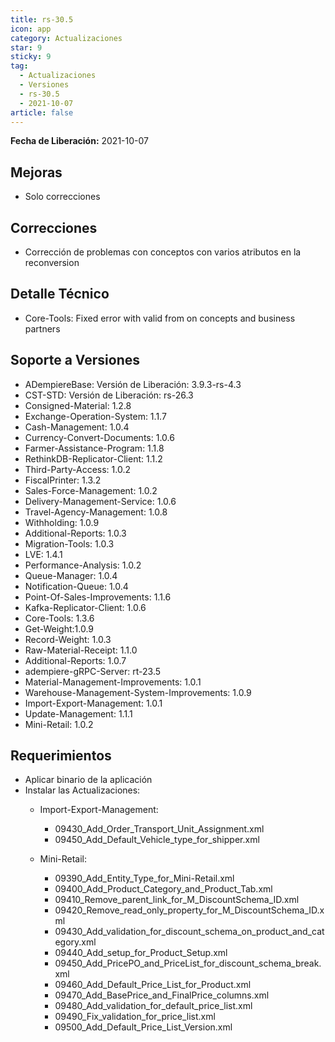 ```yaml
---
title: rs-30.5
icon: app
category: Actualizaciones
star: 9
sticky: 9
tag:
  - Actualizaciones
  - Versiones
  - rs-30.5
  - 2021-10-07
article: false
---
```


**Fecha de Liberación:** 2021-10-07

## Mejoras

- Solo correcciones

## Correcciones

- Corrección de problemas con conceptos con varios atributos en la reconversion

## Detalle Técnico

- Core-Tools: Fixed error with valid from on concepts and business partners

## Soporte a Versiones

- ADempiereBase: Versión de Liberación: 3.9.3-rs-4.3
- CST-STD: Versión de Liberación: rs-26.3
- Consigned-Material: 1.2.8
- Exchange-Operation-System: 1.1.7
- Cash-Management: 1.0.4
- Currency-Convert-Documents: 1.0.6
- Farmer-Assistance-Program: 1.1.8
- RethinkDB-Replicator-Client: 1.1.2
- Third-Party-Access: 1.0.2
- FiscalPrinter: 1.3.2
- Sales-Force-Management: 1.0.2
- Delivery-Management-Service: 1.0.6
- Travel-Agency-Management: 1.0.8
- Withholding: 1.0.9
- Additional-Reports: 1.0.3
- Migration-Tools: 1.0.3
- LVE: 1.4.1
- Performance-Analysis: 1.0.2
- Queue-Manager: 1.0.4
- Notification-Queue: 1.0.4
- Point-Of-Sales-Improvements: 1.1.6
- Kafka-Replicator-Client: 1.0.6
- Core-Tools: 1.3.6
- Get-Weight:1.0.9
- Record-Weight: 1.0.3
- Raw-Material-Receipt: 1.1.0
- Additional-Reports: 1.0.7
- adempiere-gRPC-Server: rt-23.5
- Material-Management-Improvements: 1.0.1
- Warehouse-Management-System-Improvements: 1.0.9
- Import-Export-Management: 1.0.1
- Update-Management: 1.1.1
- Mini-Retail: 1.0.2

## Requerimientos

- Aplicar binario de la aplicación
- Instalar las Actualizaciones:
  - Import-Export-Management:

    - 09430_Add_Order_Transport_Unit_Assignment.xml
    - 09450_Add_Default_Vehicle_type_for_shipper.xml

  - Mini-Retail:
    - 09390_Add_Entity_Type_for_Mini-Retail.xml
    - 09400_Add_Product_Category_and_Product_Tab.xml
    - 09410_Remove_parent_link_for_M_DiscountSchema_ID.xml
    - 09420_Remove_read_only_property_for_M_DiscountSchema_ID.xml
    - 09430_Add_validation_for_discount_schema_on_product_and_category.xml
    - 09440_Add_setup_for_Product_Setup.xml
    - 09450_Add_PricePO_and_PriceList_for_discount_schema_break.xml
    - 09460_Add_Default_Price_List_for_Product.xml
    - 09470_Add_BasePrice_and_FinalPrice_columns.xml
    - 09480_Add_validation_for_default_price_list.xml
    - 09490_Fix_validation_for_price_list.xml
    - 09500_Add_Default_Price_List_Version.xml
